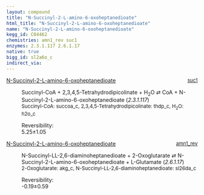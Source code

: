 ```yaml
---
layout: compound
title: "N-Succinyl-2-L-amino-6-oxoheptanedioate"
html_title: "N-Succinyl-2-L-amino-6-oxoheptanedioate"
name: "N-Succinyl-2-L-amino-6-oxoheptanedioate"
kegg_id: C04462
chemistries: amn1_rev suc1
enzymes: 2.3.1.117 2.6.1.17
native: true
bigg_id: sl2a6o_c
indirect_via: 
---
```

<dl><dt class='rs-product'><a href='/compounds/C04462' class='link-dark' data-bs-toggle='tooltip' data-bs-html='true' data-bs-title='KEGG: C04462'>N-Succinyl-2-L-amino-6-oxoheptanedioate</a><span style='float: right; max-width: 40%'><a href='/chemistries/suc1' class='link-dark opacity-50' style='font-size: small; word-wrap: anywhere;'>suc1</a></span></dt><dd><p>Succinyl-CoA + 2,3,4,5-Tetrahydrodipicolinate + H<sub>2</sub>O &#8644; CoA + N-Succinyl-2-L-amino-6-oxoheptanedioate (<i>2.3.1.117</i>)<br /><span style='font-size: small;'><span data-bs-toggle='tooltip' data-bs-html='true' data-bs-title='KEGG: C00091'>Succinyl-CoA</span>: succoa_c, <span data-bs-toggle='tooltip' data-bs-html='true' data-bs-title='KEGG: C03972'>2,3,4,5-Tetrahydrodipicolinate</span>: thdp_c, <span data-bs-toggle='tooltip' data-bs-html='true' data-bs-title='KEGG: C00001'>H<sub>2</sub>O</span>: h2o_c</span><br /><div class="reversibility_info">Reversibility: <div class="progress"><div class="progress-bar bg-success" role="progressbar" style="width: 0%" aria-valuenow="0" aria-valuemin="0" aria-valuemax="100"></div></div><span>5.25&plusmn;1.05</span><div class="progress"><div class="progress-bar bg-danger" role="progressbar" style="width: 52.51%" aria-valuenow="5.2508724644566165" aria-valuemin="0" aria-valuemax="10"></div><div class="progress-bar bg-warning" role="progressbar" style="width: 10.49%" aria-valuenow="5.2508724644566165" aria-valuemin="0" aria-valuemax="10"></div></div></div></p><dl></dl></dd></dl><dl><dt class='rs-product'><a href='/compounds/C04462' class='link-dark' data-bs-toggle='tooltip' data-bs-html='true' data-bs-title='KEGG: C04462'>N-Succinyl-2-L-amino-6-oxoheptanedioate</a><span style='float: right; max-width: 40%'><a href='/chemistries/amn1_rev' class='link-dark opacity-50' style='font-size: small; word-wrap: anywhere;'>amn1_rev</a></span></dt><dd><p>N-Succinyl-LL-2,6-diaminoheptanedioate + 2-Oxoglutarate &#8644; N-Succinyl-2-L-amino-6-oxoheptanedioate + L-Glutamate (<i>2.6.1.17</i>)<br /><span style='font-size: small;'><span data-bs-toggle='tooltip' data-bs-html='true' data-bs-title='KEGG: C00026'>2-Oxoglutarate</span>: akg_c, <span data-bs-toggle='tooltip' data-bs-html='true' data-bs-title='KEGG: C04421'>N-Succinyl-LL-2,6-diaminoheptanedioate</span>: sl26da_c</span><br /><div class="reversibility_info">Reversibility: <div class="progress" style="flex-direction: row-reverse;"><div class="progress-bar bg-success" role="progressbar" style="width: 1.86%" aria-valuenow="-0.1860762949458634" aria-valuemin="0" aria-valuemax="10"></div><div class="progress-bar bg-warning" role="progressbar" style="width: 5.92%" aria-valuenow="-0.1860762949458634" aria-valuemin="0" aria-valuemax="10"></div></div><span>-0.19&plusmn;0.59</span><div class="progress"><div class="progress-bar bg-danger" role="progressbar" style="width: 0%" aria-valuenow="-0.1860762949458634" aria-valuemin="0" aria-valuemax="10"></div></div></div></p><dl></dl></dd></dl>